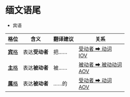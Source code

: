 # 缅文语尾

- 宾语

|格位|含义|翻译建议|关系|
|-|-|-|-|
|[**宾**格](https://assets-hk.wikipali.org/pali-handbook/zh-Hans/declension/acc.html)|表达**受动者**|把……|[受动者 ➡ 动词<br>IOV](https://assets-hk.wikipali.org/pali-handbook/zh-Hans/basic-relation/acc/acc-iov.html)|
|[**主**格](https://assets-hk.wikipali.org/pali-handbook/zh-Hans/declension/nom.html)|表达**被动者**|被……|[被动者 ➡ 被动动词<br>AOV](https://assets-hk.wikipali.org/pali-handbook/zh-Hans/basic-relation/nom/nom-aov.html)|
|[**属**格](https://assets-hk.wikipali.org/pali-handbook/zh-Hans/declension/nom.html)|表达**被动者**|……的|[受动者 ➡ 动词<br>AOV](https://assets-hk.wikipali.org/pali-handbook/zh-Hans/basic-relation/nom/nom-aov.html)|